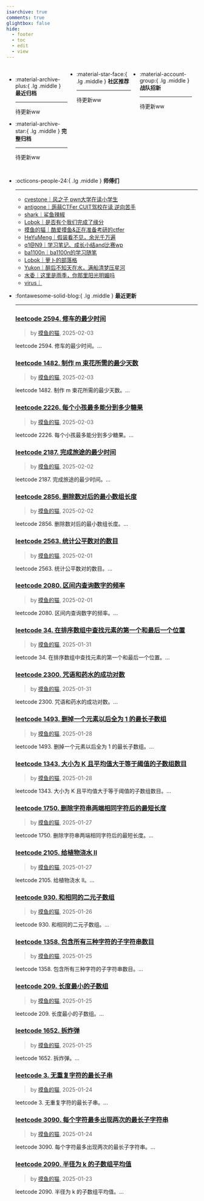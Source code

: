 ```yaml
---
isarchive: true
comments: true
glightbox: false
hide:
  - footer
  - toc
  - edit
  - view
---
```


<div class="grid" style="display: grid;grid-template-columns: 32% 33% 32%;" markdown>

<div class="grid cards" style="display: grid; grid-template-columns: 1fr;" markdown>

-   :material-archive-plus:{ .lg .middle } __最近归档__

    ---

    待更新ww


-   :material-archive-star:{ .lg .middle } __完整归档__

    ---

    待更新ww



</div>

<div class="grid cards" markdown>

-   :material-star-face:{ .lg .middle } __社区推荐__

    ---

    待更新ww


</div>

<div class="grid cards" markdown>

-   :material-account-group:{ .lg .middle } __战队招新__

    ---

    待更新ww


</div>

</div>

<div class="grid cards" markdown>

-   :octicons-people-24:{ .lg .middle } __师傅们__

    ---
    - [cvestone｜风之子 pwn大学在读小学生](https://www.su-cvestone.cn/)
    - [antigone｜蒟蒻CTFer CUIT驾校在读 逆向苦手](https://antigone4224.github.io/)
    - [shark｜鲨鱼辣椒](https://www.shark45.cn/)
    - [Lobok｜是否有个我们完成了缘分](http://dis4.cn/)
    - [摸鱼的猫｜酷爱摸鱼&正在准备考研的ctfer](https://blog.csdn.net/qq_62172019/)
    - [HeYuMeng｜假装看不见，余光千万遍](http://www.heyumeng.online/)
    - [q1@N9｜学习笔记、成长小结and比赛wp](https://qsheep24.wordpress.com)
    - [ba1100n｜ba1100n的学习随笔](http://www.ba1100n.tech)
    - [Lobok｜萝卜的部落格](https://dis4.cn)
    - [Yukon｜醉后不知天在水，满船清梦压星河](https://yukon.icu)
    - [水委｜这里是雨季，你那里阳光明媚吗](https://arch3rn4r.github.io)
    - [virus｜](https://megachar0x01.github.io)

</div>
<div class="grid cards" markdown>

-   :fontawesome-solid-blog:{ .lg .middle } __最近更新__

    ---
    ### [leetcode 2594. 修车的最少时间](https://blog.csdn.net/qq_62172019/article/details/145428221)  
    >by [摸鱼的猫](https://blog.csdn.net/qq_62172019/), 2025-02-03

    leetcode 2594. 修车的最少时间。...
    ### [leetcode 1482. 制作 m 束花所需的最少天数](https://blog.csdn.net/qq_62172019/article/details/145428164)  
    >by [摸鱼的猫](https://blog.csdn.net/qq_62172019/), 2025-02-03

    leetcode 1482. 制作 m 束花所需的最少天数。...
    ### [leetcode 2226. 每个小孩最多能分到多少糖果](https://blog.csdn.net/qq_62172019/article/details/145428060)  
    >by [摸鱼的猫](https://blog.csdn.net/qq_62172019/), 2025-02-03

    leetcode 2226. 每个小孩最多能分到多少糖果。...
    ### [leetcode 2187. 完成旅途的最少时间](https://blog.csdn.net/qq_62172019/article/details/145417095)  
    >by [摸鱼的猫](https://blog.csdn.net/qq_62172019/), 2025-02-02

    leetcode 2187. 完成旅途的最少时间。...
    ### [leetcode 2856. 删除数对后的最小数组长度](https://blog.csdn.net/qq_62172019/article/details/145417048)  
    >by [摸鱼的猫](https://blog.csdn.net/qq_62172019/), 2025-02-02

    leetcode 2856. 删除数对后的最小数组长度。...
    ### [leetcode 2563. 统计公平数对的数目](https://blog.csdn.net/qq_62172019/article/details/145414630)  
    >by [摸鱼的猫](https://blog.csdn.net/qq_62172019/), 2025-02-01

    leetcode 2563. 统计公平数对的数目。...
    ### [leetcode 2080. 区间内查询数字的频率](https://blog.csdn.net/qq_62172019/article/details/145414480)  
    >by [摸鱼的猫](https://blog.csdn.net/qq_62172019/), 2025-02-01

    leetcode 2080. 区间内查询数字的频率。...
    ### [leetcode 34. 在排序数组中查找元素的第一个和最后一个位置](https://blog.csdn.net/qq_62172019/article/details/145406886)  
    >by [摸鱼的猫](https://blog.csdn.net/qq_62172019/), 2025-01-31

    leetcode 34. 在排序数组中查找元素的第一个和最后一个位置。...
    ### [leetcode 2300. 咒语和药水的成功对数](https://blog.csdn.net/qq_62172019/article/details/145406838)  
    >by [摸鱼的猫](https://blog.csdn.net/qq_62172019/), 2025-01-31

    leetcode 2300. 咒语和药水的成功对数。...
    ### [leetcode 1493. 删掉一个元素以后全为 1 的最长子数组](https://blog.csdn.net/qq_62172019/article/details/145337372)  
    >by [摸鱼的猫](https://blog.csdn.net/qq_62172019/), 2025-01-28

    leetcode 1493. 删掉一个元素以后全为 1 的最长子数组。...
    ### [leetcode 1343. 大小为 K 且平均值大于等于阈值的子数组数目](https://blog.csdn.net/qq_62172019/article/details/145321379)  
    >by [摸鱼的猫](https://blog.csdn.net/qq_62172019/), 2025-01-28

    leetcode 1343. 大小为 K 且平均值大于等于阈值的子数组数目。...
    ### [leetcode 1750. 删除字符串两端相同字符后的最短长度](https://blog.csdn.net/qq_62172019/article/details/145380977)  
    >by [摸鱼的猫](https://blog.csdn.net/qq_62172019/), 2025-01-27

    leetcode 1750. 删除字符串两端相同字符后的最短长度。...
    ### [leetcode 2105. 给植物浇水 II](https://blog.csdn.net/qq_62172019/article/details/145380961)  
    >by [摸鱼的猫](https://blog.csdn.net/qq_62172019/), 2025-01-27

    leetcode 2105. 给植物浇水 II。...
    ### [leetcode 930. 和相同的二元子数组](https://blog.csdn.net/qq_62172019/article/details/145365055)  
    >by [摸鱼的猫](https://blog.csdn.net/qq_62172019/), 2025-01-26

    leetcode 930. 和相同的二元子数组。...
    ### [leetcode 1358. 包含所有三种字符的子字符串数目](https://blog.csdn.net/qq_62172019/article/details/145352790)  
    >by [摸鱼的猫](https://blog.csdn.net/qq_62172019/), 2025-01-25

    leetcode 1358. 包含所有三种字符的子字符串数目。...
    ### [leetcode 209. 长度最小的子数组](https://blog.csdn.net/qq_62172019/article/details/145352223)  
    >by [摸鱼的猫](https://blog.csdn.net/qq_62172019/), 2025-01-25

    leetcode 209. 长度最小的子数组。...
    ### [leetcode 1652. 拆炸弹](https://blog.csdn.net/qq_62172019/article/details/145351763)  
    >by [摸鱼的猫](https://blog.csdn.net/qq_62172019/), 2025-01-25

    leetcode 1652. 拆炸弹。...
    ### [leetcode 3. 无重复字符的最长子串](https://blog.csdn.net/qq_62172019/article/details/145338161)  
    >by [摸鱼的猫](https://blog.csdn.net/qq_62172019/), 2025-01-24

    leetcode 3. 无重复字符的最长子串。...
    ### [leetcode 3090. 每个字符最多出现两次的最长子字符串](https://blog.csdn.net/qq_62172019/article/details/145337562)  
    >by [摸鱼的猫](https://blog.csdn.net/qq_62172019/), 2025-01-24

    leetcode 3090. 每个字符最多出现两次的最长子字符串。...
    ### [leetcode 2090. 半径为 k 的子数组平均值](https://blog.csdn.net/qq_62172019/article/details/145321331)  
    >by [摸鱼的猫](https://blog.csdn.net/qq_62172019/), 2025-01-23

    leetcode 2090. 半径为 k 的子数组平均值。...

</div>
